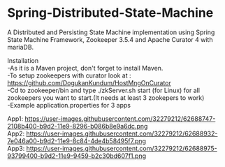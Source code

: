 # Spring-Distributed-State-Machine
A Distributed and Persisting State Machine implementation using Spring State Machine Framework, Zookeeper 3.5.4 and Apache Curator 4 with mariaDB.

Installation<br/>
-As it is a Maven project, don't forget to install Maven.<br/>
-To setup zookeepers with curator look at : https://github.com/DogukanKundum/HostMngOnCurator<br/>
-Cd to zookeeper/bin and type ./zkServer.sh start (for Linux) for all zookeepers you want to start.(It needs at least 3 zookepers to work)<br/>
-Example application.properties for 3 apps

App1: https://user-images.githubusercontent.com/32279212/62688747-2108b400-b9d2-11e9-8296-b086b8e9a6dc.png  <br/>
App2: https://user-images.githubusercontent.com/32279212/62688932-7e046a00-b9d2-11e9-8c84-4de4b58495f7.png   <br/>
App3: https://user-images.githubusercontent.com/32279212/62688975-93799400-b9d2-11e9-9459-b2c30bd607f1.png <br/>
